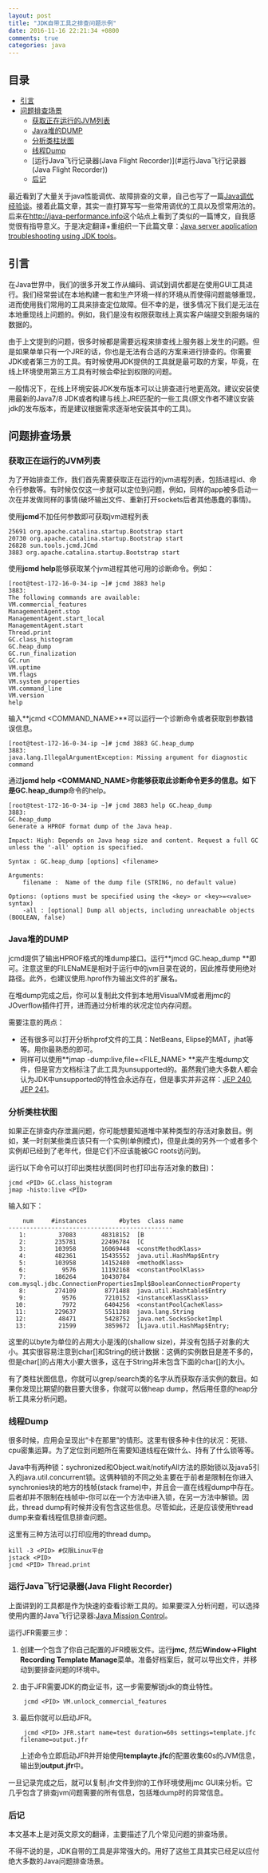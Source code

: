 ```yaml
---
layout: post
title: "JDK自带工具之排查问题示例"
date: 2016-11-16 22:21:34 +0800
comments: true
categories: java
---
```


## 目录

* [引言](#引言)
* [问题排查场景](#问题排查场景)
   * [获取正在运行的JVM列表](#获取正在运行的JVM列表)
   * [Java堆的DUMP](#Java堆的DUMP)
   * [分析类柱状图](#分析类柱状图)
   * [线程Dump](#线程Dump)
   * [运行Java飞行记录器(Java Flight Recorder)](#运行Java飞行记录器(Java Flight Recorder))
   * [后记](#后记)

最近看到了大量关于java性能调优、故障排查的文章，自己也写了一篇[Java调优经验谈](http://www.rowkey.me/blog/2016/11/02/java-profile/)。接着此篇文章，其实一直打算写写一些常用调优的工具以及惯常用法的。后来在<http://java-performance.info>这个站点上看到了类似的一篇博文，自我感觉很有指导意义。于是决定翻译+重组织一下此篇文章：[Java server application troubleshooting using JDK tools](http://java-performance.info/java-server-application-troubleshooting-using-jdk-tools/)。

## <a name='引言'></a>引言

在Java世界中，我们的很多开发工作从编码、调试到调优都是在使用GUI工具进行。我们经常尝试在本地构建一套和生产环境一样的环境从而使得问题能够重现，进而使用我们常用的工具来排查定位故障。但不幸的是，很多情况下我们是无法在本地重现线上问题的。例如，我们是没有权限获取线上真实客户端提交到服务端的数据的。

由于上文提到的问题，很多时候都是需要远程来排查线上服务器上发生的问题。但是如果单单只有一个JRE的话，你也是无法有合适的方案来进行排查的。你需要JDK或者第三方的工具。有时候使用JDK提供的工具就是最可取的方案，毕竟，在线上环境使用第三方工具有时候会牵扯到权限的问题。

一般情况下，在线上环境安装JDK发布版本可以让排查进行地更高效。建议安装使用最新的Java7/8 JDK或者构建与线上JRE匹配的一些工具(原文作者不建议安装jdk的发布版本，而是建议根据需求逐渐地安装其中的工具)。

<!--more-->

## <a name='问题排查场景'></a>问题排查场景

### <a name='获取正在运行的JVM列表'></a>获取正在运行的JVM列表

为了开始排查工作，我们首先需要获取正在运行的jvm进程列表，包括进程id、命令行参数等。有时候仅仅这一步就可以定位到问题，例如，同样的app被多启动一次在并发做同样的事情(破坏输出文件、重新打开sockets后者其他愚蠢的事情)。

使用**jcmd**不加任何参数即可获取jvm进程列表

	25691 org.apache.catalina.startup.Bootstrap start
	20730 org.apache.catalina.startup.Bootstrap start
	26828 sun.tools.jcmd.JCmd
	3883 org.apache.catalina.startup.Bootstrap start
	
使用**jcmd <PID> help**能够获取某个jvm进程其他可用的诊断命令。例如：

	[root@test-172-16-0-34-ip ~]# jcmd 3883 help
	3883:
	The following commands are available:
	VM.commercial_features
	ManagementAgent.stop
	ManagementAgent.start_local
	ManagementAgent.start
	Thread.print
	GC.class_histogram
	GC.heap_dump
	GC.run_finalization
	GC.run
	VM.uptime
	VM.flags
	VM.system_properties
	VM.command_line
	VM.version
	help
	
输入**jcmd <PID> <COMMAND_NAME>**可以运行一个诊断命令或者获取到参数错误信息。

	[root@test-172-16-0-34-ip ~]# jcmd 3883 GC.heap_dump
	3883:
	java.lang.IllegalArgumentException: Missing argument for diagnostic command	
	
通过**jcmd <PID> help <COMMAND_NAME>**你能够获取此诊断命令更多的信息。如下是**GC.heap_dump**命令的help。

	[root@test-172-16-0-34-ip ~]# jcmd 3883 help GC.heap_dump
	3883:
	GC.heap_dump
	Generate a HPROF format dump of the Java heap.

	Impact: High: Depends on Java heap size and content. Request a full GC unless the '-all' option is specified.

	Syntax : GC.heap_dump [options] <filename>

	Arguments:
		filename :  Name of the dump file (STRING, no default value)

	Options: (options must be specified using the <key> or <key>=<value> syntax)
		-all : [optional] Dump all objects, including unreachable objects (BOOLEAN, false)	
		
### <a name='Java堆的DUMP'></a>Java堆的DUMP

jcmd提供了输出HPROF格式的堆dump接口。运行**jmcd <PID> GC.heap_dump <FILENAME>**即可。注意这里的FILENaME是相对于运行中的jvm目录在说的，因此推荐使用绝对路径。此外，也建议使用.hprof作为输出文件的扩展名。

在堆dump完成之后，你可以复制此文件到本地用VisualVM或者用jmc的JOverflow插件打开，进而通过分析堆的状况定位内存问题。

需要注意的两点：

- 还有很多可以打开分析hprof文件的工具：NetBeans, Elipse的MAT，jhat等等。用你最熟悉的即可。
- 同样可以使用**jmap -dump:live,file=<FILE_NAME> <PID>**来产生堆dump文件，但是官方文档标注了此工具为unsupported的。虽然我们绝大多数人都会认为JDK中unsupported的特性会永远存在，但是事实并非这样：[JEP 240](http://openjdk.java.net/jeps/240), [JEP 241](http://openjdk.java.net/jeps/241)。

### <a name='分析类柱状图'></a>分析类柱状图

如果正在排查内存泄漏问题，你可能想要知道堆中某种类型的存活对象数目。例如，某一时刻某些类应该只有一个实例(单例模式)，但是此类的另外一个或者多个实例却已经到了老年代，但是它们不应该能被GC roots访问到。

运行以下命令可以打印出类柱状图(同时也打印出存活对象的数目)：

	jcmd <PID> GC.class_histogram
	jmap -histo:live <PID>
	
输入如下：

		num     #instances         #bytes  class name
	----------------------------------------------
	   1:         37083       48318152  [B
	   2:        235781       22496784  [C
	   3:        103958       16069448  <constMethodKlass>
	   4:        482361       15435552  java.util.HashMap$Entry
	   5:        103958       14152480  <methodKlass>
	   6:          9576       11192168  <constantPoolKlass>
	   7:        186264       10430784  com.mysql.jdbc.ConnectionPropertiesImpl$BooleanConnectionProperty
	   8:        274109        8771488  java.util.Hashtable$Entry
	   9:          9576        7210152  <instanceKlassKlass>
	  10:          7972        6404256  <constantPoolCacheKlass>
	  11:        229637        5511288  java.lang.String
	  12:         48471        5428752  java.net.SocksSocketImpl
	  13:         21599        3859672  [Ljava.util.HashMap$Entry;
	  
这里的以byte为单位的占用大小是浅的(shallow size)，并没有包括子对象的大小。其实很容易注意到char[]和String的统计数据：这俩的实例数目是差不多的，但是char[]的占用大小要大很多，这在于String并未包含下面的char[]的大小。

有了类柱状图信息，你就可以grep/search类的名字从而获取存活实例的数目。如果你发现比期望的数目要大很多，你就可以做heap dump，然后用任意的heap分析工具来分析问题。

### <a name='线程Dump'></a>线程Dump

很多时候，应用会呈现出“卡在那里”的情形。这里有很多种卡住的状况：死锁、cpu密集运算。为了定位到问题所在需要知道线程在做什么、持有了什么锁等等。

Java中有两种锁：sychronized和Object.wait/notifyAll方法的原始锁以及java5引入的java.util.concurrent锁。这俩种锁的不同之处主要在于前者是限制在你进入synchronies块的地方的栈帧(stack frame)中，并且会一直在线程dump中存在。后者却并不限制在栈帧中-你可以在一个方法中进入锁，在另一方法中解锁。因此，thread dump有时候并没有包含这些信息。尽管如此，还是应该使用thread dump来查看线程信息排查问题。

这里有三种方法可以打印应用的thread dump。

	kill -3 <PID> #仅限Linux平台
	jstack <PID>
	jcmd <PID> Thread.print
	
### <a name='运行Java飞行记录器(Java Flight Recorder)'></a>运行Java飞行记录器(Java Flight Recorder)

上面讲到的工具都是作为快速的查看诊断工具的。如果要深入分析问题，可以选择使用内置的Java飞行记录器:[Java Mission Control](http://java-performance.info/oracle-java-mission-control-overview/)。

运行JFR需要三步：

1. 创建一个包含了你自己配置的JFR模板文件。运行**jmc**, 然后**Window->Flight Recording Template Manage**菜单。准备好档案后，就可以导出文件，并移动到要排查问题的环境中。

2. 由于JFR需要JDK的商业证书，这一步需要解锁jdk的商业特性。

		jcmd <PID> VM.unlock_commercial_features

3. 最后你就可以启动JFR。
	
		jcmd <PID> JFR.start name=test duration=60s settings=template.jfc filename=output.jfr

	上述命令立即启动JFR并开始使用**templayte.jfc**的配置收集60s的JVM信息，输出到**output.jfr**中。
	
一旦记录完成之后，就可以复制.jfr文件到你的工作环境使用jmc GUI来分析。它几乎包含了排查jvm问题需要的所有信息，包括堆dump时的异常信息。

### <a name='后记'></a>后记

本文基本上是对英文原文的翻译，主要描述了几个常见问题的排查场景。

不得不说的是，JDK自带的工具是非常强大的。用好了这些工具其实已经足以应付绝大多数的Java问题排查场景。